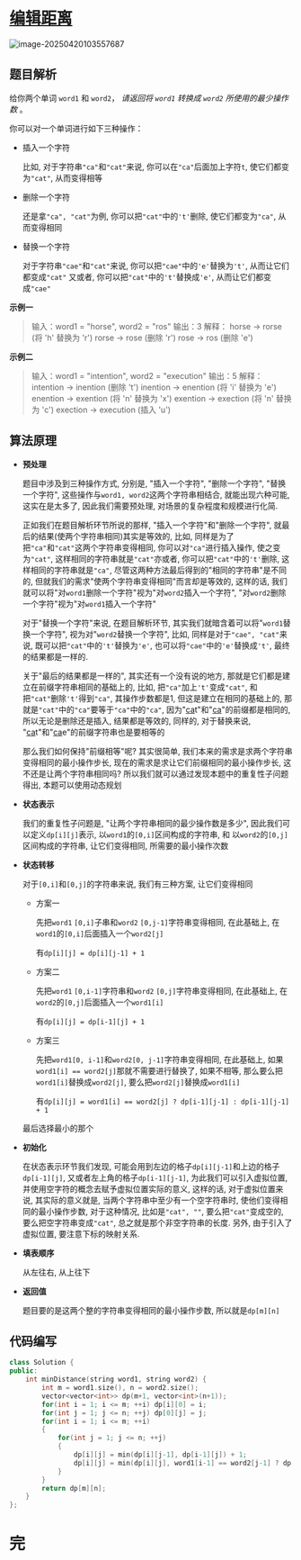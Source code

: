 # [编辑距离](https://leetcode.cn/problems/edit-distance/)

![image-20250420103557687](https://md-wind.oss-cn-nanjing.aliyuncs.com/md/20250420103557774.png)

## 题目解析

给你两个单词 `word1` 和 `word2`， *请返回将 `word1` 转换成 `word2` 所使用的最少操作数* 。

你可以对一个单词进行如下三种操作：

- 插入一个字符

  比如, 对于字符串`"ca"`和`"cat"`来说, 你可以在`"ca"`后面加上字符`t`, 使它们都变为`"cat"`, 从而变得相等

- 删除一个字符

  还是拿`"ca", "cat"`为例, 你可以把`"cat"`中的`'t'`删除, 使它们都变为`"ca"`, 从而变得相同

- 替换一个字符

  对于字符串`"cae"`和`"cat"`来说, 你可以把`"cae"`中的`'e'`替换为`'t'`, 从而让它们都变成`"cat"`
  又或者, 你可以把`"cat"`中的`'t'`替换成`'e'`, 从而让它们都变成`"cae"`

**示例一**


>输入：word1 = "horse", word2 = "ros"
>输出：3
>解释：
>horse -> rorse (将 'h' 替换为 'r')
>rorse -> rose (删除 'r')
>rose -> ros (删除 'e')

**示例二**

>输入：word1 = "intention", word2 = "execution"
>输出：5
>解释：
>intention -> inention (删除 't')
>inention -> enention (将 'i' 替换为 'e')
>enention -> exention (将 'n' 替换为 'x')
>exention -> exection (将 'n' 替换为 'c')
>exection -> execution (插入 'u')

## 算法原理

- **预处理**

  题目中涉及到三种操作方式, 分别是, "插入一个字符", "删除一个字符", "替换一个字符", 这些操作与`word1, word2`这两个字符串相结合, 就能出现六种可能, 这实在是太多了, 因此我们需要预处理, 对场景的复杂程度和规模进行化简.

  正如我们在题目解析环节所说的那样, "插入一个字符"和"删除一个字符", 就最后的结果(使两个字符串相同)其实是等效的,  比如, 同样是为了把`"ca"`和`"cat"`这两个字符串变得相同, 你可以对`"ca"`进行插入操作, 使之变为`"cat"`, 这样相同的字符串就是`"cat"`亦或者, 你可以把`"cat"`中的`'t'`删除, 这样相同的字符串就是`"ca"`, 尽管这两种方法最后得到的"相同的字符串"是不同的, 但就我们的需求"使两个字符串变得相同"而言却是等效的,  这样的话, 我们就可以将"对`word1`删除一个字符"视为"对`word2`插入一个字符", "对`word2`删除一个字符"视为"对`word1`插入一个字符"

  对于"替换一个字符"来说, 在题目解析环节, 其实我们就暗含着可以将"`word1`替换一个字符", 视为对"`word2`替换一个字符", 比如, 同样是对于`"cae", "cat"`来说, 既可以把`"cat"`中的`'t'`替换为`'e'`, 也可以将`"cae"`中的`'e'`替换成`'t'`, 最终的结果都是一样的.

  关于"最后的结果都是一样的", 其实还有一个没有说的地方, 那就是它们都是建立在前缀字符串相同的基础上的, 比如, 把`"ca"`加上`'t'`变成`"cat"`, 和把`"cat"`删除`'t'`得到`"ca"`, 其操作步数都是1, 但这是建立在相同的基础上的, 那就是`"cat"`中的`"ca"`要等于`"ca"`中的`"ca"`, 因为"<u>ca</u>t"和"<u>ca</u>"的前缀都是相同的, 所以无论是删除还是插入, 结果都是等效的,   同样的, 对于替换来说, "<u>ca</u>t"和"<u>ca</u>e"的前缀字符串也是要相等的

  那么我们如何保持"前缀相等"呢? 其实很简单, 我们本来的需求是求两个字符串变得相同的最小操作步长, 现在的需求是求让它们前缀相同的最小操作步长, 这不还是让两个字符串相同吗? 所以我们就可以通过发现本题中的重复性子问题得出, 本题可以使用动态规划

- **状态表示**

  我们的重复性子问题是, "让两个字符串相同的最少操作数是多少", 因此我们可以定义`dp[i][j]`表示, 以`word1`的`[0,i]`区间构成的字符串, 和 以`word2`的`[0,j]`区间构成的字符串, 让它们变得相同, 所需要的最小操作次数

- **状态转移**

  对于`[0,i]`和`[0,j]`的字符串来说, 我们有三种方案, 让它们变得相同

  - 方案一

    先把`word1` `[0,i]`子串和`word2` `[0,j-1]`字符串变得相同, 在此基础上, 在`word1`的`[0,i]`后面插入一个`word2[j]`

    有`dp[i][j] = dp[i][j-1] + 1`

  - 方案二

    先把`word1` `[0,i-1]`字符串和`word2` `[0,j]`字符串变得相同, 在此基础上, 在`word2`的`[0,j]`后面插入一个`word1[i]`

    有`dp[i][j] = dp[i-1][j] + 1`

  - 方案三

    先把`word1[0, i-1]`和`word2[0, j-1]`字符串变得相同, 在此基础上, 如果`word1[i] == word2[j]`那就不需要进行替换了, 如果不相等, 那么要么把`word1[i]`替换成`word2[j]`, 要么把`word2[j]`替换成`word1[i]`

    有`dp[i][j] = word1[i] == word2[j] ? dp[i-1][j-1] : dp[i-1][j-1] + 1`

  最后选择最小的那个

- **初始化**

  在状态表示环节我们发现, 可能会用到左边的格子`dp[i][j-1]`和上边的格子`dp[i-1][j]`, 又或者左上角的格子`dp[i-1][j-1]`, 为此我们可以引入虚拟位置, 并使用空字符的概念去赋予虚拟位置实际的意义, 这样的话, 对于虚拟位置来说, 其实际的意义就是, 当两个字符串中至少有一个空字符串时, 使他们变得相同的最小操作步数, 对于这种情况, 比如是`"cat", ""`, 要么把`"cat"`变成空的, 要么把空字符串变成`"cat"`, 总之就是那个非空字符串的长度.  另外, 由于引入了虚拟位置, 要注意下标的映射关系.

- **填表顺序**

  从左往右, 从上往下

- **返回值**

  题目要的是这两个整的字符串变得相同的最小操作步数, 所以就是`dp[m][n]`

## 代码编写

```cpp
class Solution {
public:
    int minDistance(string word1, string word2) {
        int m = word1.size(), n = word2.size();
        vector<vector<int>> dp(m+1, vector<int>(n+1));
        for(int i = 1; i <= m; ++i) dp[i][0] = i;
        for(int j = 1; j <= n; ++j) dp[0][j] = j;
        for(int i = 1; i <= m; ++i)
        {
            for(int j = 1; j <= n; ++j)
            {
                dp[i][j] = min(dp[i][j-1], dp[i-1][j]) + 1;
                dp[i][j] = min(dp[i][j], word1[i-1] == word2[j-1] ? dp[i-1][j-1] : dp[i-1][j-1] + 1);
            }
        }
        return dp[m][n];
    }
}; 
```

# 完
